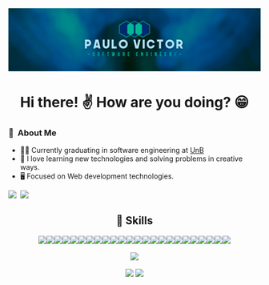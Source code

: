 <img src="https://github.com/twistershark/twistershark/blob/master/header-paulovictor.png" />


<h1 align="center">Hi there! ✌️ How are you doing? 😁</h1>


### :space_invader: &nbsp;About Me
- 👨‍🎓 Currently graduating in software engineering at [UnB](https://www.unb.br/)
- 💓 I love learning new technologies and solving problems in creative ways.
- 🖥 Focused on Web development technologies.

<a href="mailto:paulovmel@gmail.com?subject=Olá%Paulo"><img src="https://img.shields.io/badge/gmail-%23D14836.svg?&style=for-the-badge&logo=gmail&logoColor=white" height=25 /></a>&nbsp;&nbsp;<a href="https://www.linkedin.com/in/paulovictorsilva/"><img src="https://img.shields.io/badge/linkedin-%230077B5.svg?&style=for-the-badge&logo=linkedin&logoColor=white" height=25></a>&nbsp;&nbsp;


<h2 align="center">💪 Skills</h2>

<p align="center">
<img src="https://img.shields.io/badge/react-%2320232a.svg?style=for-the-badge&logo=react&logoColor=%2361DAFB" /><img src="https://img.shields.io/badge/Next-black?style=for-the-badge&logo=next.js&logoColor=white" /><img src="https://img.shields.io/badge/react_native-%2320232a.svg?style=for-the-badge&logo=react&logoColor=%2361DAFB" /><img src="https://img.shields.io/badge/expo-1C1E24?style=for-the-badge&logo=expo&logoColor=#D04A37"/><img src="https://img.shields.io/badge/redux-%23593d88.svg?style=for-the-badge&logo=redux&logoColor=white" /><img src="https://img.shields.io/badge/TYPESCRIPT-%23007ACC.svg?&style=for-the-badge&logo=Typescript&logoColor=white" /><img src="https://img.shields.io/badge/javascript%20-%23323330.svg?&style=for-the-badge&logo=javascript&logoColor=%23F7DF1E"/><img src="https://img.shields.io/badge/html5%20-%23E34F26.svg?&style=for-the-badge&logo=html5&logoColor=white"/><img src="https://img.shields.io/badge/css3%20-%231572B6.svg?&style=for-the-badge&logo=css3&logoColor=white"/><img src="https://img.shields.io/badge/styled--components-DB7093?style=for-the-badge&logo=styled-components&logoColor=white"/><img src="https://img.shields.io/badge/Sass-CC6699?style=for-the-badge&logo=sass&logoColor=white"/><img src="https://img.shields.io/badge/chakra-%234ED1C5.svg?style=for-the-badge&logo=chakraui&logoColor=white" /><img src="https://img.shields.io/badge/node.js-6DA55F?style=for-the-badge&logo=node.js&logoColor=white"/><img src="https://img.shields.io/badge/express.js-%23404d59.svg?style=for-the-badge&logo=express&logoColor=%2361DAFB"/><img src="https://img.shields.io/badge/JWT-black?style=for-the-badge&logo=JSON%20web%20tokens"/><img src="https://img.shields.io/badge/Socket.io-black?style=for-the-badge&logo=socket.io&badgeColor=010101"/><img src="https://img.shields.io/badge/postgres-%23316192.svg?style=for-the-badge&logo=postgresql&logoColor=white"/><img src="https://img.shields.io/badge/mysql-%2300f.svg?style=for-the-badge&logo=mysql&logoColor=white"/><img src="https://img.shields.io/badge/MongoDB-%234ea94b.svg?style=for-the-badge&logo=mongodb&logoColor=white"/><img src="https://img.shields.io/badge/redis-%23DD0031.svg?style=for-the-badge&logo=redis&logoColor=white"/><img src="https://img.shields.io/badge/-jest-%23C21325?style=for-the-badge&logo=jest&logoColor=white"/><img src="https://img.shields.io/badge/git%20-%23F05033.svg?&style=for-the-badge&logo=git&logoColor=white"/><img src="https://img.shields.io/badge/github%20-%23121011.svg?&style=for-the-badge&logo=github&logoColor=white"/><img src="https://img.shields.io/badge/Visual%20Studio%20Code-0078d7.svg?style=for-the-badge&logo=visual-studio-code&logoColor=white"/>
</p>

<p align="center">
  <img height="137px" src="http://github-readme-streak-stats.herokuapp.com?user=twistershark&theme=nightowl&hide_border=true&date_format=M%20j%5B%2C%20Y%5D" />
</p>
<p align="center">
  <img height="137px" src="https://github-readme-stats.vercel.app/api?username=twistershark&hide_title=true&hide_border=true&show_icons=true&include_all_commits=true&count_private=true&line_height=21&theme=nightowl" /> <img height="137px" src="https://github-readme-stats.vercel.app/api/top-langs/?username=twistershark&hide=html&hide_title=true&hide_border=true&layout=compact&langs_count=8&theme=nightowl" />
</p>
